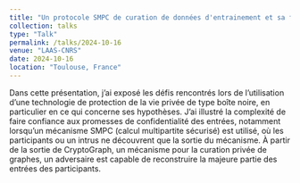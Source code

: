 ```yaml
---
title: "Un protocole SMPC de curation de données d'entrainement et sa fragilité aux hypothèses de sécurité : Sécurité et insécurité - dans quel état j’erre, ai-je bien rangé mon modèle de sécurité ? "
collection: talks
type: "Talk"
permalink: /talks/2024-10-16
venue: "LAAS-CNRS"
date: 2024-10-16
location: "Toulouse, France"
---
```


Dans cette présentation, j’ai exposé les défis rencontrés lors de l’utilisation d’une technologie de protection de la vie privée de type boîte noire, en particulier en ce qui concerne ses hypothèses. J’ai illustré la complexité de faire confiance aux promesses de confidentialité des entrées, notamment lorsqu’un mécanisme SMPC (calcul multipartite sécurisé) est utilisé, où les participants ou un intrus ne découvrent que la sortie du mécanisme. À partir de la sortie de CryptoGraph, un mécanisme pour la curation privée de graphes, un adversaire est capable de reconstruire la majeure partie des entrées des participants.